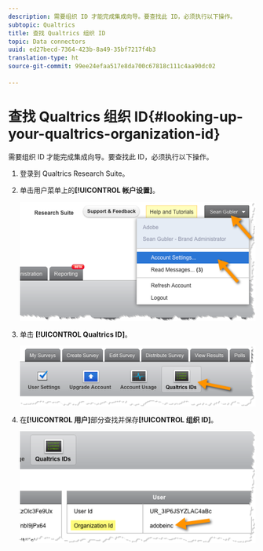 ```yaml
---
description: 需要组织 ID 才能完成集成向导。要查找此 ID，必须执行以下操作。
subtopic: Qualtrics
title: 查找 Qualtrics 组织 ID
topic: Data connectors
uuid: ed27becd-7364-423b-8a49-35bf7217f4b3
translation-type: ht
source-git-commit: 99ee24efaa517e8da700c67818c111c4aa90dc02

---
```



# 查找 Qualtrics 组织 ID{#looking-up-your-qualtrics-organization-id}

需要组织 ID 才能完成集成向导。要查找此 ID，必须执行以下操作。

1. 登录到 Qualtrics Research Suite。
1. 单击用户菜单上的&#x200B;**[!UICONTROL 帐户设置]**。

   ![](assets/qualtrics-org-id-1.png)

1. 单击 **[!UICONTROL Qualtrics ID]**。

   ![](assets/qualtrics-org-id-2.png)

1. 在&#x200B;**[!UICONTROL 用户]**&#x200B;部分查找并保存&#x200B;**[!UICONTROL 组织 ID]**。

   ![](assets/qualtrics-org-id-3.png)

